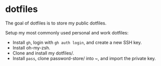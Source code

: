 # dotfiles

The goal of dotfiles is to store my public dotfiles.

Setup my most commonly used personal and work dotfiles:
* Install `gh`, login with `gh auth login`, and create a new SSH key.
* Install oh-my-zsh.
* Clone and install my dotfiles/.
* Install `pass`, clone password-store/ into ~, and import the private key.
